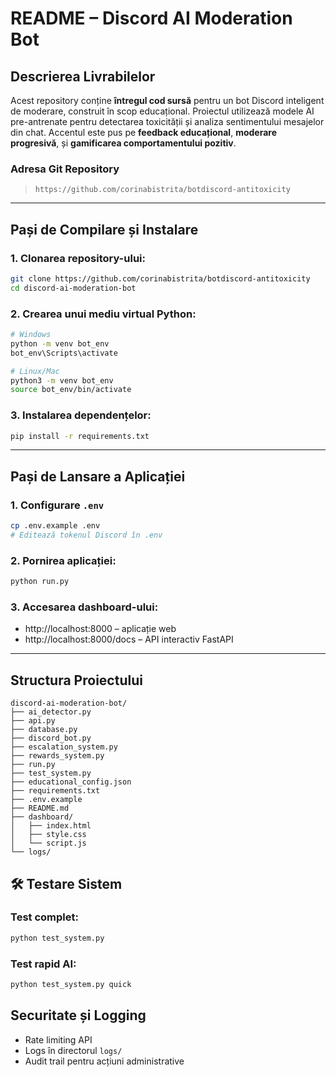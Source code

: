 
#  README – Discord AI Moderation Bot

##  Descrierea Livrabilelor

Acest repository conține **întregul cod sursă** pentru un bot Discord inteligent de moderare, construit în scop educațional. Proiectul utilizează modele AI pre-antrenate pentru detectarea toxicității și analiza sentimentului mesajelor din chat. Accentul este pus pe **feedback educațional**, **moderare progresivă**, și **gamificarea comportamentului pozitiv**.

###  Adresa Git Repository
> `https://github.com/corinabistrita/botdiscord-antitoxicity`  



---

## Pași de Compilare și Instalare

### 1. Clonarea repository-ului:
```bash
git clone https://github.com/corinabistrita/botdiscord-antitoxicity
cd discord-ai-moderation-bot
```

### 2. Crearea unui mediu virtual Python:
```bash
# Windows
python -m venv bot_env
bot_env\Scripts\activate

# Linux/Mac
python3 -m venv bot_env
source bot_env/bin/activate
```

### 3. Instalarea dependențelor:
```bash
pip install -r requirements.txt
```

---

##  Pași de Lansare a Aplicației

### 1. Configurare `.env`
```bash
cp .env.example .env
# Editează tokenul Discord în .env
```

### 2. Pornirea aplicației:
```bash
python run.py
```

### 3. Accesarea dashboard-ului:
- http://localhost:8000 – aplicație web
- http://localhost:8000/docs – API interactiv FastAPI

---

##  Structura Proiectului

```
discord-ai-moderation-bot/
├── ai_detector.py
├── api.py
├── database.py
├── discord_bot.py
├── escalation_system.py
├── rewards_system.py
├── run.py
├── test_system.py
├── educational_config.json
├── requirements.txt
├── .env.example
├── README.md
├── dashboard/
│   ├── index.html
│   ├── style.css
│   └── script.js
└── logs/
```

## 🛠️ Testare Sistem

### Test complet:
```bash
python test_system.py
```

### Test rapid AI:
```bash
python test_system.py quick
```

##  Securitate și Logging

- Rate limiting API
- Logs în directorul `logs/`
- Audit trail pentru acțiuni administrative




